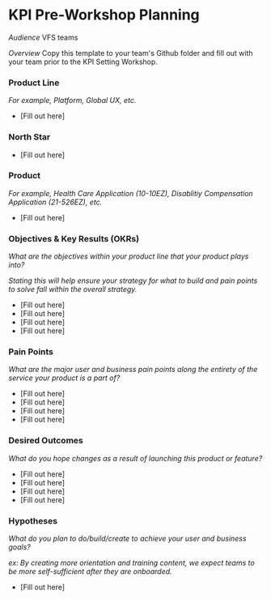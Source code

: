 # KPI Pre-Workshop Planning

*Audience* VFS teams

*Overview* Copy this template to your team's Github folder and fill out with your team prior to the KPI Setting Workshop. 

### Product Line
_For example, Platform, Global UX, etc._

- [Fill out here]

### North Star

- [Fill out here]


### Product
_For example, Health Care Application (10-10EZ), Disablitiy Compensation Application (21-526EZ), etc._

- [Fill out here]

### Objectives & Key Results (OKRs)
_What are the objectives within your product line that your product plays into?_

_Stating this will help ensure your strategy for what to build and pain points to solve fall within the overall strategy._

- [Fill out here]
- [Fill out here]
- [Fill out here]
- [Fill out here]

### Pain Points
_What are the major user and business pain points along the entirety of the service your product is a part of?_

- [Fill out here]
- [Fill out here]
- [Fill out here]
- [Fill out here]

### Desired Outcomes
_What do you hope changes as a result of launching this product or feature?_

- [Fill out here]
- [Fill out here]
- [Fill out here]
- [Fill out here]

### Hypotheses
_What do you plan to do/build/create to achieve your user and business goals?_

_ex: By creating more orientation and training content, we expect teams to be more self-sufficient after they are onboarded._

- [Fill out here]

